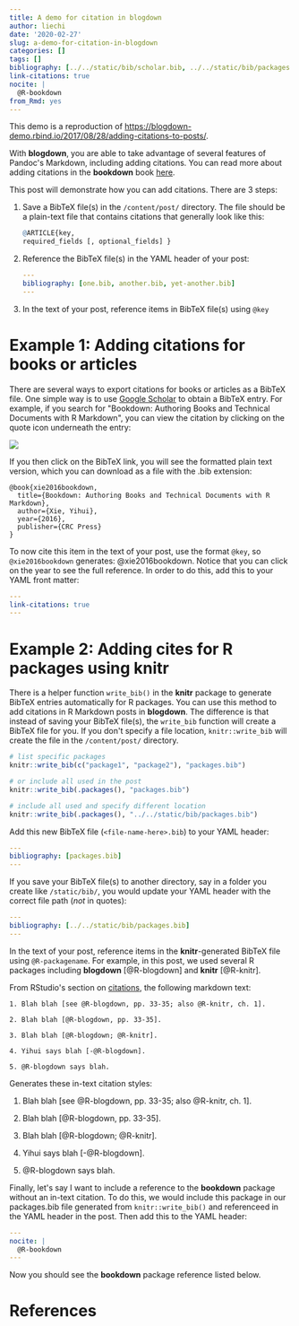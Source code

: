 ```yaml
---
title: A demo for citation in blogdown
author: liechi
date: '2020-02-27'
slug: a-demo-for-citation-in-blogdown
categories: []
tags: []
bibliography: [../../static/bib/scholar.bib, ../../static/bib/packages.bib]
link-citations: true
nocite: | 
  @R-bookdown
from_Rmd: yes
---
```



This demo is a reproduction of <https://blogdown-demo.rbind.io/2017/08/28/adding-citations-to-posts/>.  

With **blogdown**, you are able to take advantage of several features of Pandoc's Markdown, including adding citations. You can read more about adding citations in the **bookdown** book [here](https://bookdown.org/yihui/bookdown/citations.html). 

This post will demonstrate how you can add citations. There are 3 steps:

1. Save a BibTeX file(s) in the `/content/post/` directory. The file should be a plain-text file that contains citations that generally look like this:

    
    ```r
    @ARTICLE{key,
    required_fields [, optional_fields] }
    ```

2. Reference the BibTeX file(s) in the YAML header of your post: 

    ```yaml
    ---
    bibliography: [one.bib, another.bib, yet-another.bib]
    ---
    ```

3. In the text of your post, reference items in BibTeX file(s) using `@key`

# Example 1: Adding citations for books or articles

There are several ways to export citations for books or articles as a BibTeX file. One simple way is to use [Google Scholar](https://scholar.google.com) to obtain a BibTeX entry. For example, if you search for "Bookdown: Authoring Books and Technical Documents with R Markdown", you can view the citation by clicking on the quote icon underneath the entry:

![](/images/google-scholar-bibtex.png)

If you then click on the BibTeX link, you will see the formatted plain text version, which you can download as a file with the .bib extension:

```
@book{xie2016bookdown,
  title={Bookdown: Authoring Books and Technical Documents with R Markdown},
  author={Xie, Yihui},
  year={2016},
  publisher={CRC Press}
}
```

To now cite this item in the text of your post, use the format `@key`, so `@xie2016bookdown` generates: @xie2016bookdown. Notice that you can click on the year to see the full reference. In order to do this, add this to your YAML front matter:

```yaml
---
link-citations: true
---
```


# Example 2: Adding cites for R packages using **knitr**

There is a helper function `write_bib()` in the **knitr** package to generate BibTeX entries automatically for R packages. You can use this method to add citations in R Markdown posts in **blogdown**. The difference is that instead of saving your BibTeX file(s), the `write_bib` function will create a BibTeX file for you. If you don't specify a file location, `knitr::write_bib` will create the file in the `/content/post/` directory.


```r
# list specific packages
knitr::write_bib(c("package1", "package2"), "packages.bib")
```



```r
# or include all used in the post
knitr::write_bib(.packages(), "packages.bib") 
```


```r
# include all used and specify different location
knitr::write_bib(.packages(), "../../static/bib/packages.bib") 
```

Add this new BibTeX file (`<file-name-here>.bib`) to your YAML header:

```yaml
---
bibliography: [packages.bib] 
---
```

If you save your BibTeX file(s) to another directory, say in a folder you create like `/static/bib/`, you would update your YAML header with the correct file path (*not* in quotes):

```yaml
---
bibliography: [../../static/bib/packages.bib] 
---
```
    
In the text of your post, reference items in the **knitr**-generated BibTeX file using `@R-packagename`. For example, in this post, we used several R packages including **blogdown** [@R-blogdown] and **knitr** [@R-knitr]. 



From RStudio's section on [citations](http://rmarkdown.rstudio.com/authoring_bibliographies_and_citations.html#citations), the following markdown text:

    1. Blah blah [see @R-blogdown, pp. 33-35; also @R-knitr, ch. 1].

    2. Blah blah [@R-blogdown, pp. 33-35].

    3. Blah blah [@R-blogdown; @R-knitr].

    4. Yihui says blah [-@R-blogdown].

    5. @R-blogdown says blah.

Generates these in-text citation styles:

1. Blah blah [see @R-blogdown, pp. 33-35; also @R-knitr, ch. 1].

2. Blah blah [@R-blogdown, pp. 33-35].

3. Blah blah [@R-blogdown; @R-knitr].

4. Yihui says blah [-@R-blogdown].

5. @R-blogdown says blah.

Finally, let's say I want to include a reference to the **bookdown** package without an in-text citation. To do this, we would include this package in our packages.bib file generated from `knitr::write_bib()` and referenceed in the YAML header in the post. Then add this to the YAML header:

```yaml
---
nocite: | 
  @R-bookdown
---
```

Now you should see the **bookdown** package reference listed below. 

# References
